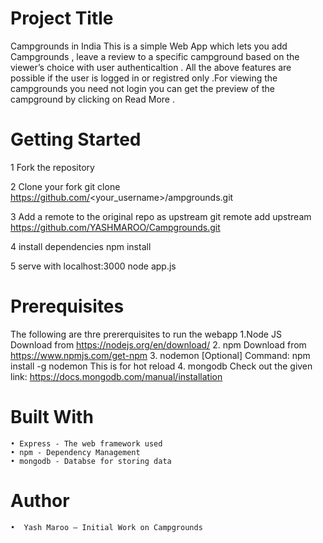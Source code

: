 # Project Title
Campgrounds in India
This is a simple Web App which lets you add Campgrounds , leave a review to a specific campground based on the viewer’s choice with user authenticaltion . All the above features are possible if the user is logged in or registred only .For viewing the campgrounds you need not login you can get the preview of the campground by clicking on Read More .

# Getting Started
1 Fork the repository

2 Clone your fork
git clone https://github.com/<your_username>/ampgrounds.git

3 Add a remote to the original repo as upstream
git remote add upstream https://github.com/YASHMAROO/Campgrounds.git

4 install dependencies
npm install

5 serve with localhost:3000
node app.js

# Prerequisites
The following are thre prererquisites to run the webapp
1.Node JS
Download from https://nodejs.org/en/download/
2. npm 
Download from https://www.npmjs.com/get-npm
3. nodemon [Optional]
Command: npm install -g nodemon
This is for hot reload 
4. mongodb
Check out the given link: https://docs.mongodb.com/manual/installation

# Built With
    • Express - The web framework used
    • npm - Dependency Management
    • mongodb - Databse for storing data

# Author
    •  Yash Maroo – Initial Work on Campgrounds